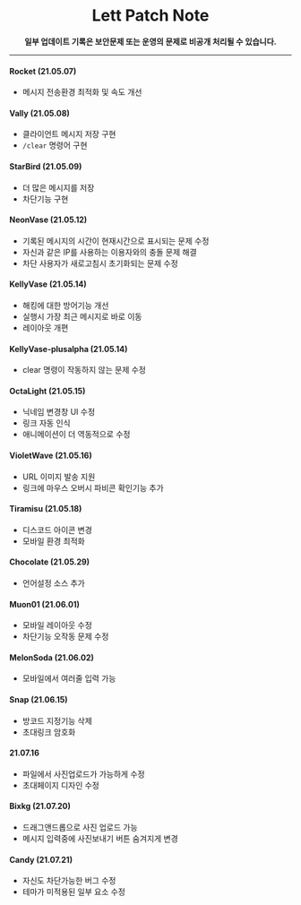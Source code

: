 <div align="center">
<h1>Lett Patch Note</h1>
<b>일부 업데이트 기록은 보안문제 또는 운영의 문제로 비공개 처리될 수 있습니다.</b>
</div>
<hr>

#### Rocket (21.05.07)
 - 메시지 전송환경 최적화 및 속도 개선

#### Vally (21.05.08)
 - 클라이언트 메시지 저장 구현
 - ``/clear`` 명령어 구현

#### StarBird (21.05.09)
 - 더 많은 메시지를 저장
 - 차단기능 구현

#### NeonVase (21.05.12)
 - 기록된 메시지의 시간이 현재시간으로 표시되는 문제 수정
 - 자신과 같은 IP를 사용하는 이용자와의 충돌 문제 해결
 - 차단 사용자가 새로고침시 초기화되는 문제 수정

#### KellyVase (21.05.14)
 - 해킹에 대한 방어기능 개선
 - 실행시 가장 최근 메시지로 바로 이동
 - 레이아웃 개편

#### KellyVase-plusalpha (21.05.14)
 - clear 명령이 작동하지 않는 문제 수정

#### OctaLight (21.05.15)
 - 닉네임 변경창 UI 수정
 - 링크 자동 인식
 - 애니메이션이 더 역동적으로 수정

#### VioletWave (21.05.16)
 - URL 이미지 발송 지원
 - 링크에 마우스 오버시 파비콘 확인기능 추가

#### Tiramisu (21.05.18)
 - 디스코드 아이콘 변경
 - 모바일 환경 최적화

#### Chocolate (21.05.29)
 - 언어설정 소스 추가

#### Muon01 (21.06.01)
 - 모바일 레이아웃 수정
 - 차단기능 오작동 문제 수정

#### MelonSoda (21.06.02)
 - 모바일에서 여러줄 입력 가능

#### Snap (21.06.15)
 - 방코드 지정기능 삭제
 - 초대링크 암호화

#### 21.07.16
 - 파일에서 사진업로드가 가능하게 수정
 - 초대페이지 디자인 수정

#### Bixkg (21.07.20)
 - 드래그앤드롭으로 사진 업로드 가능
 - 메시지 입력중에 사진보내기 버튼 숨겨지게 변경

#### Candy (21.07.21)
 - 자신도 차단가능한 버그 수정
 - 테마가 미적용된 일부 요소 수정
